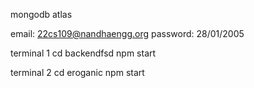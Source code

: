 <!-- database -->
mongodb atlas
<!-- google login -->
email:
22cs109@nandhaengg.org
password:
28/01/2005

<!-- to run the application.  -->

terminal 1
cd backendfsd
npm start 

terminal 2
cd eroganic
npm start
